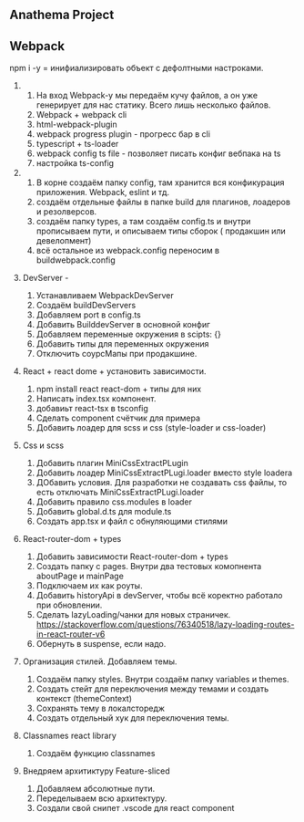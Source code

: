 ## Anathema Project

## Webpack

npm i -y = инифиализировать объект с дефолтными настроками.

1.  1. На вход Webpack-у мы передаём кучу файлов, а он уже генерирует для нас статику. Всего лишь несколько файлов.
    2. Webpack + webpack cli
    3. html-webpack-plugin
    4. webpack progress plugin - прогресс бар в cli
    5. typescript + ts-loader
    6. webpack config ts file - позволяет писать конфиг вебпака на ts
    7. настройка ts-config

2.  1. В корне создаём папку config, там хранится вся конфикурация приложения. Webpack, eslint и тд.
    2. создаём отдельные файлы в папке build для плагинов, лоадеров и резолверсов.
    3. создаём папку types, а там создаём config.ts и внутри прописываем пути, и описываем типы сборок ( продакшин или девелопмент)
    4. всё остальное из webpack.config переносим в buildwebpack.config

3.  DevServer -

    1. Устанавливаем WebpackDevServer
    2. Создаём buildDevServers
    3. Добавляем port в config.ts
    4. Добавить BuilddevServer в основной конфиг
    5. Добавляем переменные окружения в scipts: {}
    6. Добавить типы для переменных окружения
    7. Отключить соурсМапы при продакшине.

4.  React + react dome + установить зависимости.

    1. npm install react react-dom + типы для них
    2. Написать index.tsx компонент.
    3. добавиьт react-tsx в tsconfig
    4. Сделать component счётчик для примера
    5. Добавить лоадер для scss и css (style-loader и css-loader)

5.  Css и scss

    1. Добавить плагин MiniCssExtractPLugin
    2. Добавить лоадер MiniCssExtractPLugi.loader вместо style loadera
    3. ДОбавить условия. Для разработки не создавать css файлы, то есть отключать MiniCssExtractPLugi.loader
    4. Добавить правило css.modules в loader
    5. Добавить global.d.ts для module.ts
    6. Создать app.tsx и файл с обнуляющими стилями

6.  React-router-dom + types

    1. Добавить зависимости React-router-dom + types
    2. Создать папку с pages. Внутри два тестовых комопнента aboutPage и mainPage
    3. Подключаем их как роуты.
    4. Добавить historyApi в devServer, чтобы всё коректно работало при обновлении.
    5. Сделать lazyLoading/чанки для новых страничек. https://stackoverflow.com/questions/76340518/lazy-loading-routes-in-react-router-v6
    6. Обернуть в suspense, если надо.

7.  Организация стилей. Добавляем темы.

    1. Создаём папку styles. Внутри создаём папку variables и themes.
    2. Создать стейт для переключения между темами и создать контекст (themeContext)
    3. Сохранять тему в локалсторедж
    4. Создать отдельный хук для переключения темы.

8.  Classnames react library

    1. Создаём функцию classnames

9.  Внедряем архитиктуру Feature-sliced

    1. Добавляем абсолютные пути.
    2. Переделываем всю архитектуру.
    3. Создали свой снипет .vscode для react component
